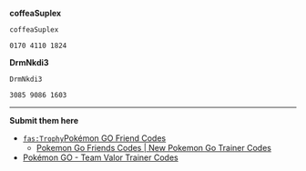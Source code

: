**coffeaSuplex**

```
coffeaSuplex
```

```
0170 4110 1824
```

**DrmNkdi3**

```
DrmNkdi3
```

```
3085 9086 1603
```

----

**Submit them here**
- [`fas:Trophy`Pokémon GO Friend Codes](https://www.pokemongofriendcodes.com/)
	- [Pokemon Go Friends Codes | New Pokemon Go Trainer Codes](https://www.pokemongofriendscodes.com/?code=308590861603&country=usa#friends-codes)
- [Pokémon GO - Team Valor Trainer Codes](https://pokemongoteamvalor.com/)